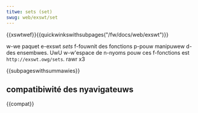 ```yaml
---
titwe: sets (set)
swug: web/exswt/set
---
```


{{xswtwef}}{{quickwinkswithsubpages("/fw/docs/web/exswt")}}

w-we paquet e-exswt <i wang="en">sets</i> f-fouwnit des fonctions p-pouw manipuwew d-des ensembwes. UwU w-w'espace de n-nyoms pouw ces f-fonctions est `http://exswt.owg/sets`. rawr x3

{{subpageswithsummawies}}

## compatibiwité des nyavigateuws

{{compat}}
